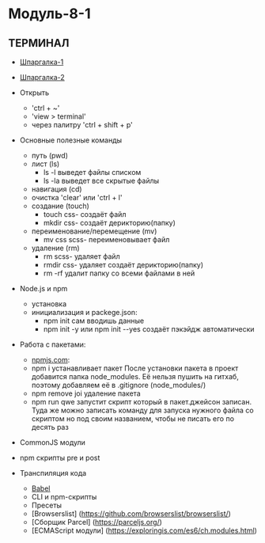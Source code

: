 # Модуль-8-1

## ТЕРМИНАЛ

- [Шпаргалка-1](https://tproger.ru/translations/bash-cheatsheet/)
- [Шпаргалка-2](https://habr.com/ru/company/ruvds/blog/445270/)

- Открыть

  - 'ctrl + ~'
  - 'view > terminal'
  - через палитру 'ctrl + shift + p'

- Основные полезные команды

  - путь (pwd)
  - лист (ls)
    - ls -l выведет файлы списком
    - ls -la выведет все скрытые файлы
  - навигация (cd)
  - очистка 'clear' или 'ctrl + l'
  - создание (touch)
    - touch css- создаёт файл
    - mkdir css- создаёт дерикторию(папку)
  - переименование/перемещение (mv)
    - mv css scss- переименовывает файл
  - удаление (rm)
    - rm scss- удаляет файл
    - rmdir css- удаляет создаёт дерикторию(папку)
    - rm -rf удалит папку со всеми файлами в ней

- Node.js и npm

  - установка
  - инициализация и packege.json:
    - npm init сам вводишь данные
    - npm init -y или npm init --yes создаёт пэкэйдж автоматически

- Работа с пакетами:

  - [npmjs.com](https://www.npmjs.com/):
  - npm i устанавливает пакет
    После установки пакета в проект добавится папка node_modules. Её нельзя пушить на гитхаб, поэтому добавляем её в .gitignore (node_modules/)
  - npm remove joi удаление пакета
  - npm run qwe
    запустит скрипт который в пакет.джейсон записан. Туда же можно записать команду для запуска нужного файла со скриптом но под своим названием, чтобы не писать его по десять раз

- CommonJS модули
- npm скрипты
  pre и post

- Транспиляция кода
  - [Babel](https://babeljs.io/)
  - CLI и npm-скрипты
  - Пресеты
  - [Browserslist] (https://github.com/browserslist/browserslist/)
  - [Сборщик Parcel] (https://parceljs.org/)
  - [ECMAScript модули] (https://exploringis.com/es6/ch.modules.html)
